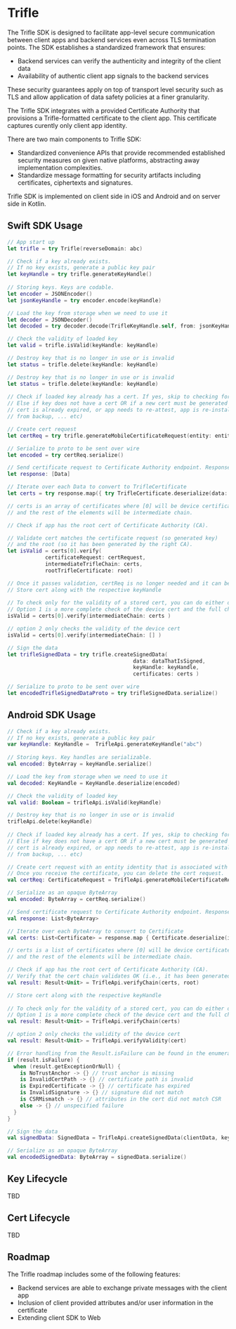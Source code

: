 # Trifle

The Trifle SDK is designed to facilitate app-level secure communication between client apps and backend services even across TLS termination points. The SDK establishes a standardized framework that ensures:
- Backend services can verify the authenticity and integrity of the client data
- Availability of authentic client app signals to the backend services

These security guarantees apply on top of transport level security such as TLS and allow application of data safety policies at a finer granularity.

The Trifle SDK integrates with a provided Certificate Authority that provisions a Trifle-formatted certificate to the client app. This certificate captures curently only client app identity. 
 
There are two main components to Trifle SDK:
- Standardized convenience APIs that provide recommended established security measures on given native platforms, abstracting away implementation complexities.
- Standardize message formatting for security artifacts including certificates, ciphertexts and signatures.

Trifle SDK is implemented on client side in iOS and Android and on server side in Kotlin. 



## Swift SDK Usage 

```swift
// App start up
let trifle = try Trifle(reverseDomain: abc)

// Check if a key already exists.
// If no key exists, generate a public key pair
let keyHandle = try trifle.generateKeyHandle()
                
// Storing keys. Keys are codable.
let encoder = JSONEncoder()
let jsonKeyHandle = try encoder.encode(keyHandle)

// Load the key from storage when we need to use it
let decoder = JSONDecoder()
let decoded = try decoder.decode(TrifleKeyHandle.self, from: jsonKeyHandle)

// Check the validity of loaded key
let valid = trifle.isValid(keyHandle: keyHandle)

// Destroy key that is no longer in use or is invalid
let status = trifle.delete(keyHandle: keyHandle)

// Destroy key that is no longer in use or is invalid
let status = trifle.delete(keyHandle: keyHandle)
        
// Check if loaded key already has a cert. If yes, skip to checking for cert validity
// Else if key does not have a cert OR if a new cert must be generated (eg because of existing
// cert is already expired, or app needs to re-attest, app is re-installed, app is restored
// from backup, ... etc)

// Create cert request
let certReq = try trifle.generateMobileCertificateRequest(entity: entity, keyHandle: keyHandle)

// Serialize to proto to be sent over wire
let encoded = try certReq.serialize()

// Send certificate request to Certificate Authority endpoint. Response will be [Data]
let response: [Data]

// Iterate over each Data to convert to TrifleCertificate
let certs = try response.map({ try TrifleCertificate.deserialize(data: $0) })

// certs is an array of certificates where [0] will be device certificate
// and the rest of the elements will be intermediate chain.

// Check if app has the root cert of Certificate Authority (CA). 

// Validate cert matches the certificate request (so generated key) 
// and the root (so it has been generated by the right CA).
let isValid = certs[0].verify(
            certificateRequest: certRequest,
            intermediateTrifleChain: certs,
            rootTrifleCertificate: root)

// Once it passes validation, certReq is no longer needed and it can be deleted
// Store cert along with the respective keyHandle
        
// To check only for the validity of a stored cert, you can do either of below choices
// Option 1 is a more complete check of the device cert and the full chain
isValid = certs[0].verify(intermediateChain: certs )

// option 2 only checks the validity of the device cert
isValid = certs[0].verify(intermediateChain: [] )

// Sign the data
let trifleSignedData = try trifle.createSignedData(
                                        data: dataThatIsSigned,
                                        keyHandle: keyHandle,
                                        certificates: certs )

// Serialize to proto to be sent over wire
let encodedTrifleSignedDataProto = try trifleSignedData.serialize()
```

## Android SDK Usage 

```kotlin
// Check if a key already exists.
// If no key exists, generate a public key pair
var keyHandle: KeyHandle =  TrifleApi.generateKeyHandle("abc")
                
// Storing keys. Key handles are serializable.
val encoded: ByteArray = keyHandle.serialize()

// Load the key from storage when we need to use it
val decoded: KeyHandle = KeyHandle.deserialize(encoded)

// Check the validity of loaded key
val valid: Boolean = trifleApi.isValid(keyHandle)

// Destroy key that is no longer in use or is invalid
trifleApi.delete(keyHandle)
        
// Check if loaded key already has a cert. If yes, skip to checking for cert validity
// Else if key does not have a cert OR if a new cert must be generated (eg because of existing
// cert is already expired, or app needs to re-attest, app is re-installed, app is restored
// from backup, ... etc)

// Create cert request with an entity identity that is associated with the public key
// Once you receive the certificate, you can delete the cert request.
val certReq: CertificateRequest = TrifleApi.generateMobileCertificateRequest(entity, keyHandle)

// Serialize as an opaque ByteArray
val encoded: ByteArray = certReq.serialize()

// Send certificate request to Certificate Authority endpoint. Response will be List<ByteArray>
val response: List<ByteArray>

// Iterate over each ByteArray to convert to Certificate
val certs: List<Certificate> = response.map { Certificate.deserialize(it) }

// certs is a list of certificates where [0] will be device certificate
// and the rest of the elements will be intermediate chain.

// Check if app has the root cert of Certificate Authority (CA). 
// Verify that the cert chain validates OK (i.e., it has been generated by the right CA).
val result: Result<Unit> = TrifleApi.verifyChain(certs, root)

// Store cert along with the respective keyHandle
        
// To check only for the validity of a stored cert, you can do either of below choices
// Option 1 is a more complete check of the device cert and the full chain
val result: Result<Unit> = TrifleApi.verifyChain(certs)

// option 2 only checks the validity of the device cert
val result: Result<Unit> = TrifleApi.verifyValidity(cert)

// Error handling from the Result.isFailure can be found in the enumeration in TrifleErrors
if (result.isFailure) {
  when (result.getExceptionOrNull) {
    is NoTrustAnchor -> {} // trust anchor is missing
    is InvalidCertPath -> {} // certificate path is invalid
    is ExpiredCertificate -> {} // certificate has expired
    is InvalidSignature -> {} // signature did not match
    is CSRMismatch -> {} // attributes in the cert did not match CSR
    else -> {} // unspecified failure
  }
}

// Sign the data
val signedData: SignedData = TrifleApi.createSignedData(clientData, keyHandle, certs)

// Serialize as an opaque ByteArray
val encodedSignedData: ByteArray = signedData.serialize()
```

## Key Lifecycle

TBD


## Cert Lifecycle

TBD

## Roadmap
The Trifle roadmap includes some of the following features:
- Backend services are able to exchange private messages with the client app
- Inclusion of client provided attributes and/or user information in the certificate
- Extending client SDK to Web
